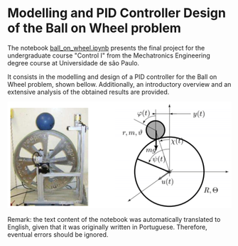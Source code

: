 # Modelling and PID Controller Design of the Ball on Wheel problem

The notebook [ball_on_wheel.ipynb](ball_on_wheel.ipynb) presents the final project for the undergraduate course "Control I" from the Mechatronics Engineering degree course at Universidade de são Paulo. 

It consists in the modelling and design of a PID controller for the Ball on Wheel problem, shown bellow. Additionally, an introductory overview and an extensive analysis of the obtained results are provided.<br>

![Pictures/Real_Esquema.png](Pictures/Real_Esquema.png)


Remark: the text content of the notebook was automatically translated to English, given that it was originally written in Portuguese. Therefore, eventual errors should be ignored.
